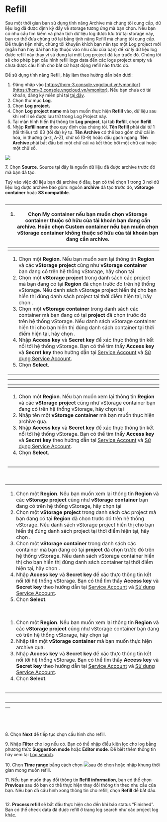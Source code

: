 # Refill

Sau một thời gian bạn sử dụng tính năng Archive mà chúng tôi cung cấp, dữ liệu log đã được định kỳ đẩy về storage tương ứng mà bạn chọn. Nếu bạn có nhu cầu tìm kiếm và phân tích dữ liệu log được lưu trữ tại storage này, bạn có thể đưa chúng trở lại bằng tính năng Refill mà chúng tôi cung cấp. Để thuận tiện nhất, chúng tôi khuyến khích bạn nên tạo một Log project mới (ngắn hạn hay dài hạn tùy thuộc vào nhu cầu của bạn) để xử lý dữ liệu log được refill này thay vì sử dụng lại một Log project đã tạo trước đó. Chúng tôi sẽ cho phép bạn cấu hình refill logs data đến các logs project empty và chưa được cấu hình cho bất cứ hoạt động refill nào trước đó.

Để sử dụng tính năng Refill, hãy làm theo hướng dẫn bên dưới:

1. Đăng nhập vào [https://hcm-3.console.vngcloud.vn/vmonitor](https://hcm-3.console.vngcloud.vn/vmonitor). Nếu bạn chưa có tài khoản, đăng ký miễn phí tại [tại đây](https://register.vngcloud.vn/signup).
2. Chọn thư mục **Log**.
3. Chọn **Log project.**
4. Chọn **Log project name** mà bạn muốn thực hiện **Refill** vào, dữ liệu sau khi refill sẽ được lưu trữ trong Log Project này.
5. Tại màn hình hiển thị thông tin **Log** **project**, tại tab **Refill**, chọn **Refill**.
6. Nhập **Refill name** theo quy định của chúng tôi. **Tên Refill** phải dài từ 1 (tối thiểu) tới 63 (tối đa) ký tự. **Tên Archive** có thể bao gồm chữ cái in hoa, in thường (a-z, A-Z), chữ số (0-9) hoặc dấu gạch ngang. **Tên Archive** phải bắt đầu bởi một chữ cái và kết thúc bởi một chữ cái hoặc một chữ số.

![](http://docs.vngcloud.vn/download/attachments/49650640/image2023-5-8\_9-13-54.png?version=1\&modificationDate=1683512036000\&api=v2)

7\. Chọn **Source**. Source tại đây là nguồn dữ liệu đã được archive trước đó mà bạn đã tạo.

Tuỳ vào việc dữ liệu bạn đã archive ở đâu, bạn có thể chọn 1 trong 3 nơi dữ liệu log được archive bao gồm: nguồn **archive** đã tạo trước đó,  **vStorage container** hoặc **S3 compatible**.&#x20;

<figure><img src="http://docs.vngcloud.vn/download/attachments/49650640/image2023-5-8_9-17-4.png?version=1&#x26;modificationDate=1683512226000&#x26;api=v2" alt=""><figcaption></figcaption></figure>

| <ol><li>Chọn <strong>My container</strong> nếu bạn muốn chọn vStorage container thuộc sở hữu của tài khoản bạn đang cần archive. Hoặc chọn <strong>Custom container</strong> nếu bạn muốn chọn vStorage container không thuộc sở hữu của tài khoản bạn đang cần archive.</li></ol><table data-header-hidden><thead><tr><th></th></tr></thead><tbody><tr><td><ol><li>Chọn một <strong>Region</strong>. Nếu bạn muốn xem lại thông tin <strong>Region</strong> và các <strong>vStorage project</strong> cũng như <strong>vStorage container</strong> bạn đang có trên hệ thống vStorage, hãy chọn tại <img src="http://docs.vngcloud.vn/download/thumbnails/49650640/image2023-4-27_13-54-3.png?version=1&#x26;modificationDate=1683512577000&#x26;api=v2" alt=""></li><li>Chọn một <strong>vStorage project</strong> trong danh sách các project mà bạn đang có tại <strong>Region</strong> đã chọn trước đó trên hệ thống vStorage. Nếu danh sách vStorage project hiển thị cho bạn hiển thị đúng danh sách project tại thời điểm hiện tại, hãy chọn <img src="http://docs.vngcloud.vn/download/thumbnails/49650640/image2023-4-27_13-55-2.png?version=1&#x26;modificationDate=1683512577000&#x26;api=v2" alt="">.</li><li>Chọn một <strong>vStorage container</strong> trong danh sách các container mà bạn đang có tại <strong>project</strong> đã chọn trước đó trên hệ thống vStorage. Nếu danh sách vStorage container hiển thị cho bạn hiển thị đúng danh sách container tại thời điểm hiện tại, hãy chọn <img src="http://docs.vngcloud.vn/download/thumbnails/49650640/image2023-4-27_13-55-2.png?version=1&#x26;modificationDate=1683512577000&#x26;api=v2" alt="">.</li><li>Nhập <strong>Access key</strong> và <strong>Secret key</strong> để xác thực thông tin kết nối tới hệ thống vStorage. Bạn có thể tìm thấy <strong>Access key</strong> và <strong>Secret key</strong> theo hướng dẫn tại <a href="../../../../vstorage/vstorage-hcm03/quan-ly-truy-cap/quan-ly-tai-khoan-truy-cap-vstorage/tai-khoan-service-account/">Service Account</a> và <a href="../../../../vstorage/vstorage-hcm03/quan-ly-truy-cap/quan-ly-truy-cap-tai-nguyen-vstorage/truy-cap-tai-nguyen-su-dung-tai-khoan-service-account.md">Sử dụng Service Account</a>.</li><li>Chọn <strong>Select</strong>.</li></ol><p></p></td></tr></tbody></table><hr><table data-header-hidden><thead><tr><th></th></tr></thead><tbody><tr><td><ol><li>Chọn một <strong>Region</strong>. Nếu bạn muốn xem lại thông tin <strong>Region</strong> và các <strong>vStorage project</strong> cũng như vStorage container bạn đang có trên hệ thống vStorage, hãy chọn tại <img src="http://docs.vngcloud.vn/download/thumbnails/49650640/image2023-4-27_13-54-3.png?version=1&#x26;modificationDate=1683512577000&#x26;api=v2" alt=""></li><li>Nhập tên một <strong>vStorage container</strong> mà bạn muốn thực hiện archive qua.</li><li>Nhập <strong>Access key</strong> và <strong>Secret key</strong> để xác thực thông tin kết nối tới hệ thống vStorage. Bạn có thể tìm thấy <strong>Access key</strong> và <strong>Secret key</strong> theo hướng dẫn tại <a href="../../../../vstorage/vstorage-hcm03/quan-ly-truy-cap/quan-ly-tai-khoan-truy-cap-vstorage/tai-khoan-service-account/">Service Account</a> và <a href="../../../../vstorage/vstorage-hcm03/quan-ly-truy-cap/quan-ly-truy-cap-tai-nguyen-vstorage/truy-cap-tai-nguyen-su-dung-tai-khoan-service-account.md">Sử dụng Service Account</a>.</li><li>Chọn <strong>Select</strong>.</li></ol><p><img src="http://docs.vngcloud.vn/download/attachments/49650640/image2023-4-27_14-25-49.png?version=1&#x26;modificationDate=1683512578000&#x26;api=v2" alt=""></p></td></tr></tbody></table><p><br></p> |
| ------------------------------------------------------------------------------------------------------------------------------------------------------------------------------------------------------------------------------------------------------------------------------------------------------------------------------------------------------------------------------------------------------------------------------------------------------------------------------------------------------------------------------------------------------------------------------------------------------------------------------------------------------------------------------------------------------------------------------------------------------------------------------------------------------------------------------------------------------------------------------------------------------------------------------------------------------------------------------------------------------------------------------------------------------------------------------------------------------------------------------------------------------------------------------------------------------------------------------------------------------------------------------------------------------------------------------------------------------------------------------------------------------------------------------------------------------------------------------------------------------------------------------------------------------------------------------------------------------------------------------------------------------------------------------------------------------------------------------------------------------------------------------------------------------------------------------------------------------------------------------------------------------------------------------------------------------------------------------------------------------------------------------------------------------------------------------------------------------------------------------------------------------------------------------------------------------------------------------------------------------------------------------------------------------------------------------------------------------------------------------------------------------------------------------------------------------------------------------------------------------------------------------------------------------------------------------------------------------------------------------------------------------------------------------------------------------------------------------------------------------------------------------------------------------------------------------------------------------------------------------------------------------------------------------------------------------------------------------------------------------------------------------------------------------------------------------------------------------------------------------------------------------------------------------------------------------------------------------------------------------------------------------------------------------------------------------------------------------------------------------------------------------------------------------------------------------------------------------------------------------------------------------------------------------------------------------------------------------------------------------------------------------------------------------------------------------------------------------------------------- |
| <ol><li>Chọn một <strong>Region</strong>. Nếu bạn muốn xem lại thông tin <strong>Region</strong> và các <strong>vStorage project</strong> cũng như <strong>vStorage container</strong> bạn đang có trên hệ thống vStorage, hãy chọn tại <img src="http://docs.vngcloud.vn/download/thumbnails/49650640/image2023-4-27_13-54-3.png?version=1&#x26;modificationDate=1683512577000&#x26;api=v2" alt=""></li><li>Chọn một <strong>vStorage project</strong> trong danh sách các project mà bạn đang có tại <strong>Region</strong> đã chọn trước đó trên hệ thống vStorage. Nếu danh sách vStorage project hiển thị cho bạn hiển thị đúng danh sách project tại thời điểm hiện tại, hãy chọn <img src="http://docs.vngcloud.vn/download/thumbnails/49650640/image2023-4-27_13-55-2.png?version=1&#x26;modificationDate=1683512577000&#x26;api=v2" alt="">.</li><li>Chọn một <strong>vStorage container</strong> trong danh sách các container mà bạn đang có tại <strong>project</strong> đã chọn trước đó trên hệ thống vStorage. Nếu danh sách vStorage container hiển thị cho bạn hiển thị đúng danh sách container tại thời điểm hiện tại, hãy chọn <img src="http://docs.vngcloud.vn/download/thumbnails/49650640/image2023-4-27_13-55-2.png?version=1&#x26;modificationDate=1683512577000&#x26;api=v2" alt="">.</li><li>Nhập <strong>Access key</strong> và <strong>Secret key</strong> để xác thực thông tin kết nối tới hệ thống vStorage. Bạn có thể tìm thấy <strong>Access key</strong> và <strong>Secret key</strong> theo hướng dẫn tại <a href="../../../../vstorage/vstorage-hcm03/quan-ly-truy-cap/quan-ly-tai-khoan-truy-cap-vstorage/tai-khoan-service-account/">Service Account</a> và <a href="../../../../vstorage/vstorage-hcm03/quan-ly-truy-cap/quan-ly-truy-cap-tai-nguyen-vstorage/truy-cap-tai-nguyen-su-dung-tai-khoan-service-account.md">Sử dụng Service Account</a>.</li><li>Chọn <strong>Select</strong>.</li></ol><p><img src="http://docs.vngcloud.vn/download/attachments/49650640/image2023-4-27_13-51-54.png?version=1&#x26;modificationDate=1683512577000&#x26;api=v2" alt=""></p>                                                                                                                                                                                                                                                                                                                                                                                                                                                                                                                                                                                                                                                                                                                                                                                                                                                                                                                                                                                                                                                                                                                                                                                                                                                                                                                                                                                                                                                                                                                                                                                                                              |
| <ol><li>Chọn một <strong>Region</strong>. Nếu bạn muốn xem lại thông tin <strong>Region</strong> và các <strong>vStorage project</strong> cũng như vStorage container bạn đang có trên hệ thống vStorage, hãy chọn tại <img src="http://docs.vngcloud.vn/download/thumbnails/49650640/image2023-4-27_13-54-3.png?version=1&#x26;modificationDate=1683512577000&#x26;api=v2" alt=""></li><li>Nhập tên một <strong>vStorage container</strong> mà bạn muốn thực hiện archive qua.</li><li>Nhập <strong>Access key</strong> và <strong>Secret key</strong> để xác thực thông tin kết nối tới hệ thống vStorage. Bạn có thể tìm thấy <strong>Access key</strong> và <strong>Secret key</strong> theo hướng dẫn tại <a href="../../../../vstorage/vstorage-hcm03/quan-ly-truy-cap/quan-ly-tai-khoan-truy-cap-vstorage/tai-khoan-service-account/">Service Account</a> và <a href="../../../../vstorage/vstorage-hcm03/quan-ly-truy-cap/quan-ly-truy-cap-tai-nguyen-vstorage/truy-cap-tai-nguyen-su-dung-tai-khoan-service-account.md">Sử dụng Service Account</a>.</li><li>Chọn <strong>Select</strong>.</li></ol><p><img src="http://docs.vngcloud.vn/download/attachments/49650640/image2023-4-27_14-25-49.png?version=1&#x26;modificationDate=1683512578000&#x26;api=v2" alt=""></p>                                                                                                                                                                                                                                                                                                                                                                                                                                                                                                                                                                                                                                                                                                                                                                                                                                                                                                                                                                                                                                                                                                                                                                                                                                                                                                                                                                                                                                                                                                                                                                                                                                                                                                                                                                                                                                                                                                                                                                                                                                                                                                                                                                                                                                                                                                                                                                                                                                                                |

<figure><img src="http://docs.vngcloud.vn/download/attachments/49650640/image2023-4-27_13-51-54.png?version=1&#x26;modificationDate=1683512577000&#x26;api=v2" alt=""><figcaption></figcaption></figure>

***

| <p><br></p> |
| ----------- |

8\. Chọn **Next** để tiếp tục chọn cấu hình cho refill.

9\. Nhập **Filter** cho log nếu có. Bạn có thể nhập điều kiện lọc cho log bằng phương thức **Suggestion mode** hoặc **Editor mode**. Để biết thêm thông tin hãy xem tại [Log search](../../dashboard/widget/log-search.md).

10\. Chọn **Time range** bằng cách chọn ![](http://docs.vngcloud.vn/download/thumbnails/49650640/image2023-5-8\_9-30-18.png?version=1\&modificationDate=1683513020000\&api=v2)sau đó chọn hoặc nhập khung thời gian mong muốn refill.

11\. Nếu bạn muốn thay đổi thông tin **Refill information**, bạn có thể chọn **Previous** sau đó bạn có thể thực hiện thay đổi thông tin theo nhu cầu của bạn. Nếu bạn đã cấu hình xong thông tin cho refill, chọn **Refill** để bắt đầu.

<figure><img src="http://docs.vngcloud.vn/download/attachments/49650640/Screen%20Shot%202022-07-11%20at%2010.57.52.png?version=1&#x26;modificationDate=1682490125000&#x26;api=v2" alt=""><figcaption></figcaption></figure>

12\. **Process refill** sẽ bắt đầu thực hiện cho đến khi báo status “Finished”. Bạn có thể check data đã được refill ở trang log search như các project log khác.

<figure><img src="http://docs.vngcloud.vn/download/attachments/49650640/Screen%20Shot%202022-07-11%20at%2011.22.07.png?version=1&#x26;modificationDate=1682490125000&#x26;api=v2" alt=""><figcaption></figcaption></figure>
